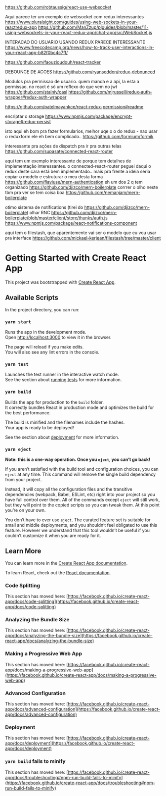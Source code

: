 

https://github.com/robtaussig/react-use-websocket

Aqui parece ter um exemplo de websocket com redux interessantes
https://www.pluralsight.com/guides/using-web-sockets-in-your-reactredux-app
https://github.com/ManZzup/plguides/blob/master/11-using-websockets-in-your-react-redux-app/chat-app/src/WebSocket.js


INTERACAO DO USUARIO USANDO REDUX PARECE INTERESSANTE
https://www.freecodecamp.org/news/how-to-track-user-interactions-in-your-react-app-b82f0bc4c7ff/

https://github.com/faouzioudouh/react-tracker

DEBOUNCE DE ACOES
https://github.com/ryanseddon/redux-debounced

Modulos pra permissao de usuario. 
quem manda e a api, la esta a permissao. 
no react é só um reflexo do que vem no jwt 
https://github.com/stalniy/casl
https://github.com/mjrussell/redux-auth-wrapper#redux-auth-wrapper


https://github.com/patelmayankce/react-redux-permission#readme


encriptar o storage
https://www.npmjs.com/package/encrypt-storage#redux-persist


isto aqui eh bom pra fazer formularios, melhor uqe o o do redux - nao usar o reduxform ele eh bem complicado.. 
https://github.com/formium/formik


interessante pra ações de dispatch pra ir pra outras telas
https://github.com/supasate/connected-react-router


aqui tem um exemplo interessante de porque tem detalhes de implementação interessantes. o connected-react-router peguei daqui
o redux deste cara está bem implementado.. mais pra frente a ideia seria copiar o modelo e estruturar o meu desta forma
https://github.com/flaviuse/mern-authentication
eh um dos 2  q tem organizado https://github.com/djizco/mern-boilerplate
corrrer o olho neste tbm pra ver se tem coisa boa https://github.com/nemanjam/mern-boilerplate

otimo sistema de notifications (tirei do https://github.com/djizco/mern-boilerplate) 
olhar RNC https://github.com/djizco/mern-boilerplate/blob/master/client/store/thunks/auth.js
https://www.npmjs.com/package/react-notifications-component



aqui tem o filestash, que aparentemente vai ser o modelo que eu vou usar pra interface 
https://github.com/mickael-kerjean/filestash/tree/master/client











# Getting Started with Create React App

This project was bootstrapped with [Create React App](https://github.com/facebook/create-react-app).

## Available Scripts

In the project directory, you can run:

### `yarn start`

Runs the app in the development mode.\
Open [http://localhost:3000](http://localhost:3000) to view it in the browser.

The page will reload if you make edits.\
You will also see any lint errors in the console.

### `yarn test`

Launches the test runner in the interactive watch mode.\
See the section about [running tests](https://facebook.github.io/create-react-app/docs/running-tests) for more information.

### `yarn build`

Builds the app for production to the `build` folder.\
It correctly bundles React in production mode and optimizes the build for the best performance.

The build is minified and the filenames include the hashes.\
Your app is ready to be deployed!

See the section about [deployment](https://facebook.github.io/create-react-app/docs/deployment) for more information.

### `yarn eject`

**Note: this is a one-way operation. Once you `eject`, you can’t go back!**

If you aren’t satisfied with the build tool and configuration choices, you can `eject` at any time. This command will remove the single build dependency from your project.

Instead, it will copy all the configuration files and the transitive dependencies (webpack, Babel, ESLint, etc) right into your project so you have full control over them. All of the commands except `eject` will still work, but they will point to the copied scripts so you can tweak them. At this point you’re on your own.

You don’t have to ever use `eject`. The curated feature set is suitable for small and middle deployments, and you shouldn’t feel obligated to use this feature. However we understand that this tool wouldn’t be useful if you couldn’t customize it when you are ready for it.

## Learn More

You can learn more in the [Create React App documentation](https://facebook.github.io/create-react-app/docs/getting-started).

To learn React, check out the [React documentation](https://reactjs.org/).

### Code Splitting

This section has moved here: [https://facebook.github.io/create-react-app/docs/code-splitting](https://facebook.github.io/create-react-app/docs/code-splitting)

### Analyzing the Bundle Size

This section has moved here: [https://facebook.github.io/create-react-app/docs/analyzing-the-bundle-size](https://facebook.github.io/create-react-app/docs/analyzing-the-bundle-size)

### Making a Progressive Web App

This section has moved here: [https://facebook.github.io/create-react-app/docs/making-a-progressive-web-app](https://facebook.github.io/create-react-app/docs/making-a-progressive-web-app)

### Advanced Configuration

This section has moved here: [https://facebook.github.io/create-react-app/docs/advanced-configuration](https://facebook.github.io/create-react-app/docs/advanced-configuration)

### Deployment

This section has moved here: [https://facebook.github.io/create-react-app/docs/deployment](https://facebook.github.io/create-react-app/docs/deployment)

### `yarn build` fails to minify

This section has moved here: [https://facebook.github.io/create-react-app/docs/troubleshooting#npm-run-build-fails-to-minify](https://facebook.github.io/create-react-app/docs/troubleshooting#npm-run-build-fails-to-minify)
